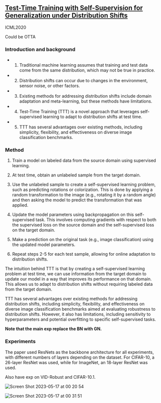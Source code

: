## [Test-Time Training with Self-Supervision for Generalization under Distribution Shifts](https://arxiv.org/abs/1909.13231)

ICML2020

Could be OTTA 

### Introduction and background
- 1. Traditional machine learning assumes that training and test data come from the same distribution, which may not be true in practice.
- 2. Distribution shifts can occur due to changes in the environment, sensor noise, or other factors.
- 3. Existing methods for addressing distribution shifts include domain adaptation and meta-learning, but these methods have limitations.
- 4. Test-Time Training (TTT) is a novel approach that leverages self-supervised learning to adapt to distribution shifts at test time.
- 5. TTT has several advantages over existing methods, including simplicity, flexibility, and effectiveness on diverse image classification benchmarks.

### Method
1. Train a model on labeled data from the source domain using supervised learning.

2. At test time, obtain an unlabeled sample from the target domain.

3. Use the unlabeled sample to create a self-supervised learning problem, such as predicting rotations or colorization. This is done by applying a random transformation to the image (e.g., rotating it by a random angle) and then asking the model to predict the transformation that was applied.

4. Update the model parameters using backpropagation on this self-supervised task. This involves computing gradients with respect to both the supervised loss on the source domain and the self-supervised loss on the target domain.

5. Make a prediction on the original task (e.g., image classification) using the updated model parameters.

6. Repeat steps 2-5 for each test sample, allowing for online adaptation to distribution shifts.

The intuition behind TTT is that by creating a self-supervised learning problem at test time, we can use information from the target domain to update our model in a way that improves its performance on that domain. This allows us to adapt to distribution shifts without requiring labeled data from the target domain.

TTT has several advantages over existing methods for addressing distribution shifts, including simplicity, flexibility, and effectiveness on diverse image classification benchmarks aimed at evaluating robustness to distribution shifts. However, it also has limitations, including sensitivity to hyperparameters and potential overfitting to specific self-supervised tasks.

**Note that the main exp replace the BN with GN.**

### Experiments
The paper used ResNets as the backbone architecture for all experiments, with different numbers of layers depending on the dataset. For CIFAR-10, a 26-layer ResNet was used, while for ImageNet, an 18-layer ResNet was used.

Also have exp on VID-Robust and CIFAR-10.1.

![Screen Shot 2023-05-17 at 00 20 54](https://github.com/Jo-wang/Daily-Paper-Reading/assets/46414159/977617d9-dd4a-4dfa-97a6-d5d9b5b1c567)

![Screen Shot 2023-05-17 at 00 31 51](https://github.com/Jo-wang/Daily-Paper-Reading/assets/46414159/4439536c-6c52-4397-83b4-cface6386abd)

